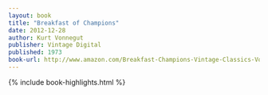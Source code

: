 ```yaml
---
layout: book
title: "Breakfast of Champions"
date: 2012-12-28
author: Kurt Vonnegut
publisher: Vintage Digital
published: 1973
book-url: http://www.amazon.com/Breakfast-Champions-Vintage-Classics-Vonnegut-ebook/dp/B0043D2D50/
---
```


{% include book-highlights.html %}
